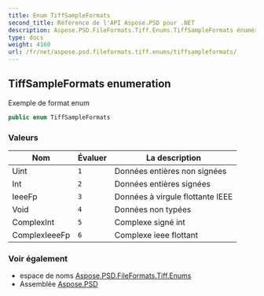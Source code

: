 ```yaml
---
title: Enum TiffSampleFormats
second_title: Référence de l'API Aspose.PSD pour .NET
description: Aspose.PSD.FileFormats.Tiff.Enums.TiffSampleFormats énumération. Exemple de format enum
type: docs
weight: 4160
url: /fr/net/aspose.psd.fileformats.tiff.enums/tiffsampleformats/
---
```

## TiffSampleFormats enumeration

Exemple de format enum

```csharp
public enum TiffSampleFormats
```

### Valeurs

| Nom | Évaluer | La description |
| --- | --- | --- |
| Uint | `1` | Données entières non signées |
| Int | `2` | Données entières signées |
| IeeeFp | `3` | Données à virgule flottante IEEE |
| Void | `4` | Données non typées |
| ComplexInt | `5` | Complexe signé int |
| ComplexIeeeFp | `6` | Complexe ieee flottant |

### Voir également

* espace de noms [Aspose.PSD.FileFormats.Tiff.Enums](../../aspose.psd.fileformats.tiff.enums/)
* Assemblée [Aspose.PSD](../../)


